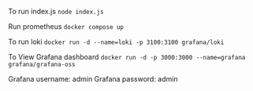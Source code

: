 To run index.js
`node index.js`

Run prometheus
`docker compose up`

To run loki
`docker run -d --name=loki -p 3100:3100 grafana/loki`

To View Grafana dashboard
`docker run -d -p 3000:3000 --name=grafana grafana/grafana-oss`

Grafana username: admin
Grafana password: admin
